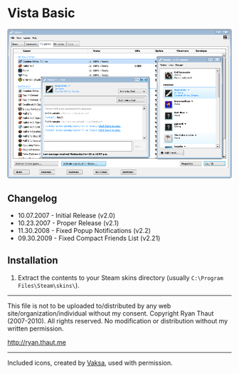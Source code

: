 # Vista Basic

![Preview](./Preview.png?raw=true)

## Changelog

- 10.07.2007 - Initial Release (v2.0)
- 10.23.2007 - Proper Release (v2.1)
- 11.30.2008 - Fixed Popup Notifications (v2.2)
- 09.30.2009 - Fixed Compact Friends List (v2.21)

## Installation

1. Extract the contents to your Steam skins directory (usually `C:\Program Files\Steam\skins\`).

- - -

This file is not to be uploaded to/distributed by any web site/organization/individual without my consent.
Copyright Ryan Thaut (2007-2010). All rights reserved. No modification or distribution without my written permission.

<http://ryan.thaut.me>

- - -

Included icons, created by [Vaksa](http://vaksa.deviantart.com), used with permission.
